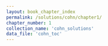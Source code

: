 ```yaml
---
layout: book_chapter_index
permalink: /solutions/cohn/chapter1/
chapter_number: 1
collection_name: 'cohn_solutions'
data_file: 'cohn_toc'
---
```

